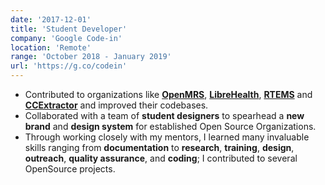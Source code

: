 ```yaml
---
date: '2017-12-01'
title: 'Student Developer'
company: 'Google Code-in'
location: 'Remote'
range: 'October 2018 - January 2019'
url: 'https://g.co/codein'
---
```


- Contributed to organizations like <font style="color: rgb(115, 119, 254)"> [**OpenMRS**](https://openmrs.org)</font>, <font style="color: rgb(115, 119, 254)"> [**LibreHealth**](https://librehealth.io)</font>, <font style="color: rgb(115, 119, 254)"> [**RTEMS**](https://www.rtems.org) </font> and <font style="color: rgb(115, 119, 254)"> [**CCExtractor**](https://www.ccextractor.org) </font> and improved their codebases.
- Collaborated with a team of **student designers** to spearhead a **new brand** and **design system** for established Open Source Organizations.
- Through working closely with my mentors, I learned many invaluable skills ranging from **documentation** to **research**, **training**, **design**, **outreach**, **quality assurance**, and **coding**; I contributed to several OpenSource projects.
